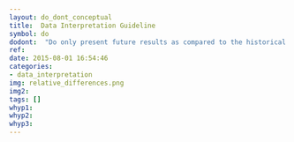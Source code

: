 ```yaml
---
layout: do_dont_conceptual
title:  Data Interpretation Guideline
symbol: do
dodont:  "Do only present future results as compared to the historical simulation for the same global climate model"
ref:  
date: 2015-08-01 16:54:46
categories:
- data_interpretation
img: relative_differences.png
img2: 
tags: []
whyp1: 
whyp2:
whyp3:
---
```

